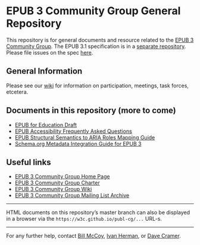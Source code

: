 # EPUB 3 Community Group General Repository

This repository is for general documents and resource related to the [EPUB 3 Community Group](https://www.w3.org/community/epub3/). The EPUB 3.1 specification is in a [separate repository](https://github.com/w3c/publ-epub-revision). Please file issues on the spec [here](https://github.com/w3c/publ-epub-revision/issues).

## General Information

Please see our [wiki](https://github.com/w3c/pub-cg/wiki) for information on participation, meetings, task forces, etcetera.

## Documents in this repository (more to come)

 - [EPUB for Education Draft](https://w3c.github.io/publ-cg/education/epub-education.html)
 - [EPUB Accessibility Frequently Asked Questions](https://w3c.github.io/publ-cg/guides/epub-a11y-faq.html)
-  [EPUB Structural Semantics to ARIA Roles Mapping Guide](https://w3c.github.io/publ-cg/guides/aria-mapping.html)
-  [Schema.org Metadata Integration Guide for EPUB 3](https://w3c.github.io/publ-cg/guides/schema-org-integration.html)




## Useful links

 - [EPUB 3 Community Group Home Page](https://www.w3.org/community/epub3/)
 - [EPUB 3 Community Group Charter](https://www.w3.org/2017/02/EPUB3CGcharter)
 - [EPUB 3 Community Group Wiki](https://github.com/w3c/pub-cg/wiki)
 - [EPUB 3 Community Group Mailing List Archive](https://lists.w3.org/Archives/Public/public-epub3/)
 

---

HTML documents on this repository’s master branch can also be displayed in a browser via the `https://w3c.github.io/publ-cg/...` URL-s. 

---

For any further help, contact [Bill McCoy](mailto:bmccoy@w3.org), [Ivan Herman](mailto:ivan@w3.org), or [Dave Cramer](mailto:dauwhe@gmail.com).

